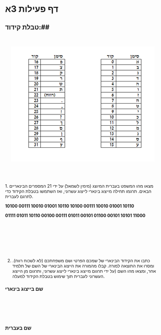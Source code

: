 
# דף פעילות 3א
## טבלת קידוד:##

<br>
<br>

<div id="container" align="center">
  <img class="img-responsive" src="img10.png" title=""/>
</div>
<br>
<br>
<br>
<br>
1. מצאו מהו המשפט בעברית המיוצג (מימין לשמאל) על ידי 21 המספרים הבינאריים הבאים.
תרגמו תחילה מייצוג בינארי לייצוג עשרוני,  ואז השתמשו בטבלת הקידוד כדי לתרגם לעברית.

**10100 00111 10010 01001 10110 10100 00111 10010 01001 10110**

**01111 01011  10110 00100 00111 01011 00101 01100 00101 10101 11000**

<br>
<br>
<br>
<br>
<br>
<br>


 2. כתבו את הקידוד הבינארי של שמכם הפרטי ושם משפחתכם (לא לשכוח רווח). ומסרו את התוצאה למורה. קבלו מהמורה את הייצוג הבינארי של השם של תלמיד אחר, ומצאו מהו השם (על ידי תרגום מייצוג בינארי לייצוג עשרוני, ותרגום מן הייצוג העשרוני לעברית תוך שימוש בטבלת הקידוד למעלה.

### שם בייצוג בינארי ###



<br>
<br>
<br>
<br>


### שם בעברית ###

<br>
<br>
<br>
<br>
